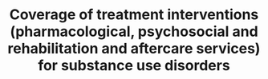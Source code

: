 ---
title: 'Coverage  of  treatment  interventions  (pharmacological,  psychosocial  and  rehabilitation  and  aftercare  services)  for  substance  use  disorders'
permalink: /3-5-1/
sdg_goal: 3
layout: indicator
indicator: 3.5.1
indicator_variable: null
graph: null
graph_title: null
graph_type_description: null
graph_status_notes: checking
variable_description: null
variable_notes: null
un_designated_tier: '2'
un_custodial_agency: "WHO  UNODC"
target_id: '3.5'
has_metadata: true
rationale_interpretation: 'Strengthening  the  treatment  services  entails  providing  a  comprehensive  set  of  evidence  based  interventions  (that  have  been  laid  down  in  the  international  standards  and  guidelines)  that  are  available  and  accessible  to  all  population  groups  in  need  of  these  interventions  or  services.  The  indicator  will  inform  the  extent  to  which  a  range  of  evidence  based  interventions  for  treatment  of  substance  use  disorder  are  available  and  are  accessed  by  the  population  in  need  for  these  in  a  country,  regional  or  globally.  For  instance  currently  UNODC  estimates  that  globally  one  out  of  6  people  with  drug  use  disorders  have  access  to  or  provided  drug  treatment  services  (World  Drug  Report  2014).'
goal_meta_link: 'http://unstats.un.org/sdgs/files/metadata-compilation/Metadata-Goal-3.pdf'
goal_meta_link_page: 14
indicator_name: 'Coverage  of  treatment  interventions  (pharmacological,  psychosocial  and  rehabilitation  and  aftercare  services)  for  substance  use  disorders'
target: 'Strengthen  the  prevention  and  treatment  of  substance  abuse,  including  narcotic  drug  abuse  and  harmful  use  of  alcohol.'
indicator_definition: "Treatment  of  substance  use  disorder  as  defined  by  the  Political  Declaration  and  Plan  of  Action  on  International  Cooperation  Towards  an  integrated  and  Balanced  Strategy  to  Counter  the  World  Drug  Problem,  High  Level  Segment,  Commission  on  Narcotic  Drugs,  Vienna  11-  12  March  2009.  Comprehensive  treatment  system  offering  a  wide  range  of  integrated  pharmacological  (such  as  detoxification  and  opioid  agonist  and  antagonist  maintenance)  and  psychosocial  (such  as  counselling,  cognitive  behavioural  therapy  and  social  support)  interventions  based  on  scientific  evidence  and  focused  on  the  process  of  rehabilitation,  recovery  and  social  reintegration  (Plan  of  Action,  Para  4:h)  Services  for  the  treatment  of  drug  disorders  are  part  of  clinical  responses  to  substancerelated  disorders.  Such  services  are  aimed  at  stopping  or  reducing  the  effects  of  acute  intoxication,  managing  withdrawal  symptoms  during  detoxification,  preventing  relapse  and  dealing  with  long-term  psychological  and  behavioural  symptoms..  (E/NR/2014/2)1  Substance  use  disorders,  occur  when  the  recurrent  use  of  alcohol  and/or  drugs  causes  clinically  and  functionally  significant  impairment,  such  as  health  problems,  disability,  and  failure  to  meet  major  responsibilities  at  work,  school,  or  home.  According  to  the  DSM-5,  a  diagnosis  of  substance  use  disorder  is  based  on  evidence  of  impaired  control,  social  impairment,  risky  use,  and  pharmacological  criteria.  (DSM  V)  Pharmacological  Interventions  include  cluster  of  interventions  such  as  detoxification,  ,  opioid  antagonist  therapy,  and  opioid  maintenance  therapy  (E/NR/2014/2)  \tDetoxification  refers  to  a  process  carried  out  in  a  safe  and  effective  manner  aimed  at  eliminating  or  minimizing  withdrawal  symptoms  that  occur  after  drugs  are  no  longer  taken  (WHO).  \tOpioid  maintenance  therapy  refers  to  the  regular  administration  of  a  long-acting  opioid  agonist  to  stabilize  the  patient  without  applying  tapering  dosage  schedules.  (WHO,  UNODC,  UNAIDS  Technical  Guide  for  Countries  to  Set  Targets  for  Universal  Access  to  HIV  Prevention,  Treatment  and  Care  for  Injecting  Drug  Users  (WHO,  Geneva,  2009)  \tOpioid  antagonist  maintenance  treatment  refers  to  the  regular  administration  of  a  long-acting  opioid  antagonist  to  block  opioid  receptors  and  avoid  any  opioid  effect  (adapted  from  WHO,  2009).  Psychosocial  cluster  of  interventions  such  as  treatment  planning,  counselling,  peer  support  groups,  screening/brief  intervention,  contingency  management,  cognitive  behavioural  therapy,  treatment  of  comorbidity,  motivational  interviewing.  \tTreatment  planning  refers  to  the  development  of  a  written  description  of  the  treatment  to  be  provided  and  its  anticipated  course.  Such  planning  is  done  with  the  patient  by  establishing  goals  based  on  the  patients  identified  needs  and  setting  interventions  to  meet  those  goals  (UNODC,  Principles  of  Drug  Dependence  Treatment:  Discussion  Paper,  March  2008).  \tCounselling  refers  to  an  intensive  interpersonal  process  aimed  at  assisting  individuals  to  achieve  their  goals  or  function  more  effectively  (WHO).  \tPeer  support  groups  (self-help  groups  such  as  Narcotics  Anonymous)  refers  to  small  groups  of  peers  wishing  to  assist  each  other  in  their  struggle  with  a  particular  problem  (in  the  case  of  Narcotics  Anonymous,  with  drug  dependence)  (WHO).  \tScreening  is  aimed  at  detecting  health  problems  or  risk  factors  at  an  early  stage  before  they  have  caused  serious  disease  or  other  problems  (WHO).  A  brief  intervention  is  a  structured  therapy  of  short  duration  aimed  at  assisting  an  individual  to  cease  or  reduce  the  use  of  a  psychoactive  substance  or  to  deal  with  other  life  issues  (WHO).  \tContingency  management  refers  to  psychosocial  interventions  that  provide  a  system  of  incentives  and  disincentives  designed  to  make  drug  use  less  attractive  and  abstinence  more  attractive  (NIDA).  \tCognitive  behavioural  therapy  refers  to  psychosocial  interventions  aimed  at  helping  patients  recognize,  avoid  and  cope  with  the  situations  in  which  they  are  most  likely  to  use  drugs  (adapted  from  NIDA).  \tMotivational  interviewing  refers  to  a  counselling  and  assessment  technique  that  follows  a  non-confrontational  approach  to  questioning  people  about  difficult  issues  like  alcohol  and  drug  use,  assisting  them  to  make  positive  decisions  aimed  at  reducing  or  stopping  such  use  (ODCCP).  Social  rehabilitation  and  aftercare  include  a  cluster  of  interventions  such  as  vocational  training,  social  assistance,  educational  activities,  rehabilitation  and  aftercare.  \tVocational  training  and  income-generation  support  refers  to  activities  aimed  at  providing  participants  with  the  skills  and  opportunities  to  engage  in  meaningful  employment  and  sustainably  support  themselves  and  their  families.  \tSocial  assistance  refers  to  the  many  ways  in  which  professionals  and  nonprofessionals  can  support  the  social  and  psychological  well-being  of  drug  users  with  a  view  to  improving  both  the  quality  and  duration  of  their  lives  (WHO,  Guidelines  for  the  Psychosocially  Assisted  Pharmacological  Treatment  of  Opioid  Dependence,  2009).  \tEducational  activities  on  the  risks  posed  by  drug  use  refer  to  sessions  aimed  at  informing  and  counselling  people  about  the  consequences  of  drug  use,  in  other  words,  the  ways  in  which  such  use  affects  physical  and  mental  health,  behavioural  control  and  interpersonal  relationships.  In  particular,  these  educational  sessions  should  focus  on  providing  information  about  overdosing,  contracting  infectious  diseases,  developing  cardiovascular,  metabolic  and  psychiatric  disorders  etc.  and  the  benefit  of  abstaining  from  drug  use.  Treatment  methods  and  goals  are  also  explained  in  detail.  \tRehabilitation  and  aftercare  refers  to  the  process  aimed  at  achieving  an  optimal  state  of  health,  psychological  functioning  and  social  well-being  for  individuals  with  a  drugrelated  problem  (WHO).  Coverage  Coverage  describes  the  extent  to  which  an  intervention  is  delivered  to  the  target  population,  that  is,  the  proportion  of  the  target  population  in  need  of  an  intervention  that  actually  gets  it.  Coverage  has  to  be  determined  relative  to  the  national  estimates  of  people  in  need,  e.g.,  people  with  substance  use  disorders,  or  people  vulnerable  to  substance  use.  (Economic  and  Social  Council  (E/NR/2014/2)  Commission  on  Narcotics  Drugs,  Annual  Report  Questionnaire;  Part  2:COMPREHENSIVE  APPROACH  TO  DRUG  DEMAND  AND  SUPPLY  REDUCTION)"
actual_indicator_available: null
actual_indicator_available_description: null
method_of_computation: 'Number  of  people  who  have  received  different  treatment  interventions  in  the  last  year  divided  by  the  actual  number  of  the  target  population  (people  with  substance  use  disorders  measured  as  the  total  number  of  problem  drug  users).The  target  will  be  assessed  through  aggregating  the  information  on  the  type  of  treatment  interventions  and  extent  of  coverage  of  these  for  the  population  in  need.'
comments_and_limitations: null
periodicity: null
time_period: null
unit_of_measure: null
disaggregation_categories: null
disaggregation_geography: null
date_of_national_source_publication: null
date_metadata_updated: null
scheduled_update_by_national_source: null
scheduled_update_by_SDG_team: null
source_agency_staff_name: null
source_agency_staff_email: null
source_agency_survey_dataset: null
source_title: null
source_url: null
source_notes: null
international_and_national_references: null  

---